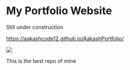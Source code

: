 # My Portfolio Website
Still under construction 

https://aakashcode12.github.io/AakashPortfolio/

![](https://res.cloudinary.com/dnv3ztqf1/image/upload/v1601429672/Github%20Readme%20for%20Portfolio%20website/Banner%20for%20readme.png)

This is the best repo of mine
